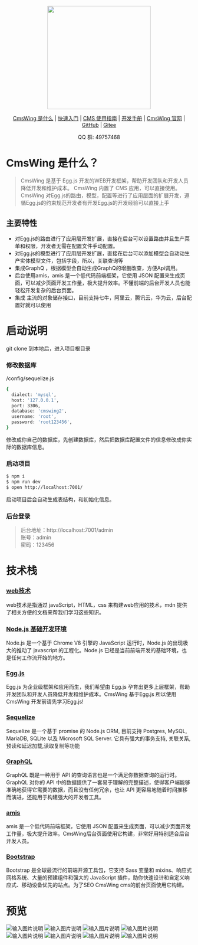 <div align="center">
  <p>
    <img width="280" src="https://oss.cmswing.com/gitee/logo_dark.svg">
  </p>

[CmsWing 是什么](https://www.cmswing.com/cms/detail/2) |
[快速入门](https://www.cmswing.com/cms/detail/3) |
[CMS 使用指南](https://www.cmswing.com/cms/detail/6) |
[开发手册](https://www.cmswing.com/cms/detail/11) |
[CmsWing 官网](https://www.cmswing.com) |
[GitHub](https://github.com/arterli/CmsWing) |
[Gitee](https://gitee.com/cmswing/CmsWing) 

</div>

<div align="center">
  QQ 群: 49757468
</div>

# CmsWing 是什么？

> CmsWing 是基于 Egg.js 开发的WEB开发框架，帮助开发团队和开发人员降低开发和维护成本。
> CmsWing 内置了 CMS 应用，可以直接使用。
> CmsWing 对Egg.js的路由，模型，配置等进行了应用层面的扩展开发，遵循Egg.js的约束规范开发者有开发Egg.js的开发经验可以直接上手

## 主要特性
* 对Egg.js的路由进行了应用层开发扩展，直接在后台可以设置路由并且生产菜单和权限，开发者无需在配置文件手动配置。
* 对Egg.js的模型进行了应用层开发扩展，直接在后台可以添加模型会自动动生产实体模型文件，包括字段，所以，关联查询等
* 集成GraphQ ，根据模型会自动生成GraphQ的增删改查，方便Api调用。
* 后台使用amis，amis 是一个低代码前端框架，它使用 JSON 配置来生成页面，可以减少页面开发工作量，极大提升效率。不懂前端的后台开发人员也能轻松开发复杂的后台页面。
* 集成 主流的对象储存接口，目前支持七牛，阿里云，腾讯云，华为云，后台配置好就可以使用
# 启动说明
git clone 到本地后，进入项目根目录
### 修改数据库
/config/sequelize.js
```bash
{
  dialect: 'mysql',
  host: '127.0.0.1',
  port: 3306,
  database: 'cmswing2',
  username: 'root',
  password: 'root123456',
}
```
修改成你自己的数据库，先创建数据库，然后把数据库配置文件的信息修改成你实际的数据库信息。
### 启动项目

```bash
$ npm i
$ npm run dev
$ open http://localhost:7001/
```
启动项目后会自动生成表结构，和初始化信息。
### 后台登录

> 后台地址：http://localhost:7001/admin  
> 账号：admin  
> 密码：123456  

# 技术栈
### [web技术](https://developer.mozilla.org/zh-CN/docs/Web/Guide)
web技术是指通过 javaScript，HTML，css 来构建web应用的技术，mdn 提供了相关方便的文档来帮我们学习这些知识。

### [Node.js 基础开发环境](https://nodejs.org/zh-cn/)
Node.js 是一个基于 Chrome V8 引擎的 JavaScript 运行时，Node.js 的出现极大的推动了 javascript 的工程化。Node.js 已经是当前前端开发的基础环境，也是任何工作流开始的地方。

### [Egg.js](https://www.eggjs.org/zh-CN)
Egg.js 为企业级框架和应用而生，我们希望由 Egg.js 孕育出更多上层框架，帮助开发团队和开发人员降低开发和维护成本。CmsWing 基于Egg.js 所以使用CmsWing 开发前请先学习Egg.js!

### [Sequelize](https://www.sequelize.cn/)
Sequelize 是一个基于 promise 的 Node.js ORM, 目前支持 Postgres, MySQL, MariaDB, SQLite 以及 Microsoft SQL Server. 它具有强大的事务支持, 关联关系, 预读和延迟加载,读取复制等功能

### [GraphQL](https://graphql.cn/)
GraphQL 既是一种用于 API 的查询语言也是一个满足你数据查询的运行时。 GraphQL 对你的 API 中的数据提供了一套易于理解的完整描述，使得客户端能够准确地获得它需要的数据，而且没有任何冗余，也让 API 更容易地随着时间推移而演进，还能用于构建强大的开发者工具。

### [amis](https://aisuda.bce.baidu.com/amis/zh-CN/docs/index)
amis 是一个低代码前端框架，它使用 JSON 配置来生成页面，可以减少页面开发工作量，极大提升效率。CmsWing后台页面使用它构建，非常好用特别适合后台开发人员。

### [Bootstrap](https://v5.bootcss.com/)
Bootstrap 是全球最流行的前端开源工具包，它支持 Sass 变量和 mixins、响应式网格系统、大量的预建组件和强大的 JavaScript 插件，助你快速设计和自定义响应式、移动设备优先的站点。为了SEO CmsWing cms的前台页面使用它构建。



# 预览
![输入图片说明](https://data.cmswing.com/gitee/iShot_2022-09-09_13.26.23.png)
![输入图片说明](https://data.cmswing.com/gitee/BE7BB4FF53BB4011E2DFB8686C61B8BD.jpg)
![输入图片说明](https://data.cmswing.com/gitee/C3798F02C41884147C6791148935F746.jpg)
![输入图片说明](https://data.cmswing.com/gitee/C3798F02C41884147C6791148935F746.jpg)
![输入图片说明](https://data.cmswing.com/gitee/6EAB0DA1CE6D743FC6D5D8270C5DA924.jpg)
![输入图片说明](https://data.cmswing.com/gitee/0BE3FE2BD732C373611A5BC90C881CB6.jpg)
![输入图片说明](https://data.cmswing.com/gitee/63CCF1DA0C6BE8D68E23F0D8EDB59863.jpg)
![输入图片说明](https://data.cmswing.com/gitee/BC1186A10175E13EFAAD54A05B7D602B.jpg)